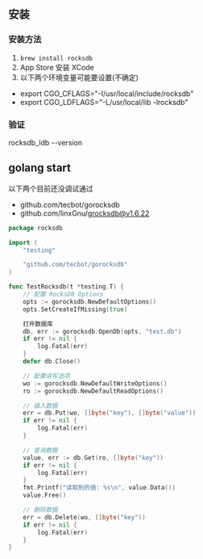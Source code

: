 ## 安装
### 安装方法
1. ``brew install rocksdb``
2. App Store 安装 XCode
3. 以下两个环境变量可能要设置(不确定)
* export CGO_CFLAGS="-I/usr/local/include/rocksdb"
* export CGO_LDFLAGS="-L/usr/local/lib -lrocksdb" 

### 验证
rocksdb_ldb --version 

## golang start
以下两个目前还没调试通过
* github.com/tecbot/gorocksdb
* github.com/linxGnu/grocksdb@v1.6.22
```go
package rocksdb

import (
	"testing"

	"github.com/tecbot/gorocksdb"
)

func TestRocksdb(t *testing.T) {
	// 配置 RocksDB Options
	opts := gorocksdb.NewDefaultOptions()
	opts.SetCreateIfMissing(true)

	打开数据库
	db, err := gorocksdb.OpenDb(opts, "test.db")
	if err != nil {
		log.Fatal(err)
	}
	defer db.Close()

	// 配置读写选项
	wo := gorocksdb.NewDefaultWriteOptions()
	ro := gorocksdb.NewDefaultReadOptions()

	// 插入数据
	err = db.Put(wo, []byte("key"), []byte("value"))
	if err != nil {
		log.Fatal(err)
	}

	// 查询数据
	value, err := db.Get(ro, []byte("key"))
	if err != nil {
		log.Fatal(err)
	}
	fmt.Printf("读取到的值: %s\n", value.Data())
	value.Free()

	// 删除数据
	err = db.Delete(wo, []byte("key"))
	if err != nil {
		log.Fatal(err)
	}
}

```

